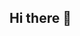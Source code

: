 ## Hi there 👋

<!--
**PranjaliD11/PranjaliD11** is a ✨ _special_ ✨ repository because its `README.md` (this file) appears on your GitHub profile. >

# Pranjali Deshmukh - Data Scientist & Analyst

Welcome to my GitHub portfolio! I'm Pranjali Deshmukh, a dedicated data scientist with a strong foundation in **Python**, **R**, **SQL**, and various data visualization tools like **Tableau**, **Power BI**, and **Excel**. I am passionate about uncovering insights from complex data and applying machine learning to solve real-world problems. This GitHub page serves as a showcase of my projects, skills, and continuous learning journey.

## 📚 Skills
- **Programming Languages**: Python, R, SQL
- **Machine Learning & AI**: Scikit-learn, TensorFlow, NLP Techniques
- **Data Visualization**: Tableau, Power BI, Matplotlib, Seaborn, Excel
- **Databases**: MySQL, Orcale
- **Cloud Services**: Google Cloud Platform (GCP), AWS
- **Web Scraping**: BeautifulSoup, Selenium
- **Statistics & Hypothesis Testing**


## 🌱 Current Focus
- Building additional Python projects applying statistical analysis to real-world data.
- Refining machine learning skills.
- Actively participating in Kaggle competitions for hands-on ML practice.

## 📫 Connect with Me
- **LinkedIn**: [https://www.linkedin.com/in/pranjali-deshmukh/](your-link)
- **Email**: [pranjalikdeshmukh11@gmail.com](mailto:pranjalikdeshmukh11@gmail.com)
- **Kaggle**: [https://www.kaggle.com/pranjali1121](your-link)

Feel free to explore my repositories and reach out if you'd like to collaborate or discuss any projects!


